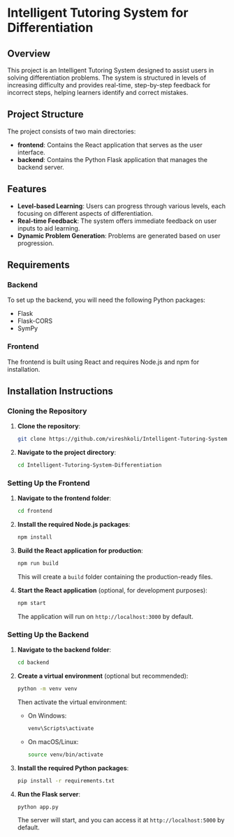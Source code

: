# Intelligent Tutoring System for Differentiation

## Overview
This project is an Intelligent Tutoring System designed to assist users in solving differentiation problems. The system is structured in levels of increasing difficulty and provides real-time, step-by-step feedback for incorrect steps, helping learners identify and correct mistakes.


## Project Structure
The project consists of two main directories:


- **frontend**: Contains the React application that serves as the user interface.
- **backend**: Contains the Python Flask application that manages the backend server.

## Features
- **Level-based Learning**: Users can progress through various levels, each focusing on different aspects of differentiation.
- **Real-time Feedback**: The system offers immediate feedback on user inputs to aid learning.
- **Dynamic Problem Generation**: Problems are generated based on user progression.

## Requirements

### Backend
To set up the backend, you will need the following Python packages:

- Flask
- Flask-CORS
- SymPy

### Frontend
The frontend is built using React and requires Node.js and npm for installation.

## Installation Instructions

### Cloning the Repository

1. **Clone the repository**:

    ```bash
    git clone https://github.com/vireshkoli/Intelligent-Tutoring-System-Differentiation.git
    ```

2. **Navigate to the project directory**:

    ```bash
    cd Intelligent-Tutoring-System-Differentiation
    ```

### Setting Up the Frontend

1. **Navigate to the frontend folder**:

    ```bash
    cd frontend
    ```

2. **Install the required Node.js packages**:

    ```bash
    npm install
    ```

3. **Build the React application for production**:

    ```bash
    npm run build
    ```

    This will create a `build` folder containing the production-ready files.

4. **Start the React application** (optional, for development purposes):

    ```bash
    npm start
    ```

    The application will run on `http://localhost:3000` by default.


### Setting Up the Backend

1. **Navigate to the backend folder**:

    ```bash
    cd backend
    ```

2. **Create a virtual environment** (optional but recommended):

    ```bash
    python -m venv venv
    ```

    Then activate the virtual environment:
   - On Windows:

        ```bash
        venv\Scripts\activate
        ```

   - On macOS/Linux:

        ```bash
        source venv/bin/activate
        ```

3. **Install the required Python packages**:

    ```bash
    pip install -r requirements.txt
    ```

4. **Run the Flask server**:

    ```bash
    python app.py
    ```

   The server will start, and you can access it at `http://localhost:5000` by default.


